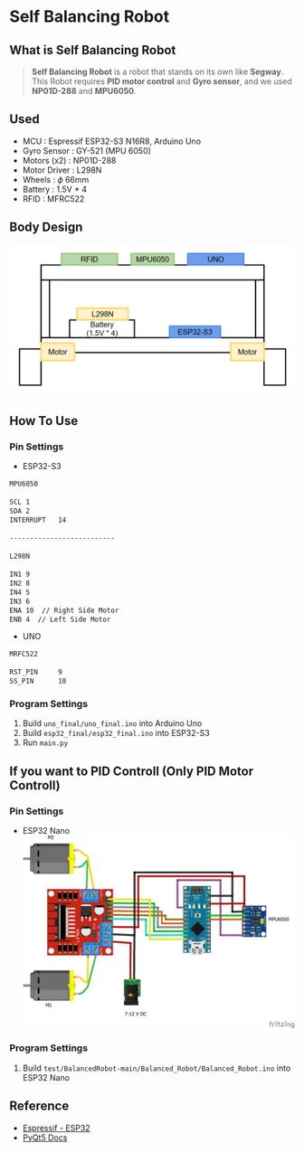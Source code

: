 # Self Balancing Robot

## What is Self Balancing Robot
> __Self Balancing Robot__ is a robot that stands on its own like __Segway__.
This Robot requires __PID motor control__ and __Gyro sensor__, and we used __NP01D-288__ and __MPU6050__.

## Used
- MCU   :   Espressif ESP32-S3 N16R8, Arduino Uno
- Gyro Sensor   :   GY-521 (MPU 6050)
- Motors (x2)   :   NP01D-288
- Motor Driver  :   L298N
- Wheels    :   $\phi$ 66mm
- Battery   :   1.5V * 4
- RFID      :   MFRC522

## Body Design
![Alt text](Body_design.png)

## How To Use
### Pin Settings
- ESP32-S3
```
MPU6050

SCL 1
SDA 2
INTERRUPT   14

--------------------------

L298N

IN1 9
IN2 8
IN4 5
IN3 6
ENA 10  // Right Side Motor
ENB 4  // Left Side Motor
```
- UNO
```
MRFC522

RST_PIN     9     
SS_PIN      10
```

### Program Settings
1. Build ```uno_final/uno_final.ino``` into Arduino Uno
2. Build ```esp32_final/esp32_final.ino``` into ESP32-S3
3. Run ```main.py```


## If you want to PID Controll (Only PID Motor Controll)

### Pin Settings
- ESP32 Nano
![](<Balanced Robot.png>)

### Program Settings
1. Build ```test/BalancedRobot-main/Balanced_Robot/Balanced_Robot.ino``` into ESP32 Nano


## Reference
- [Espressif - ESP32](https://github.com/espressif/arduino-esp32)
- [PyQt5 Docs](https://doc.qt.io/qtforpython-5/PySide2/QtWidgets/index.html)
